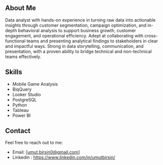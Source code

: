 

## About Me

Data analyst with hands-on experience in turning raw data into actionable insights through customer segmentation, campaign optimization, and in-depth behavioral analysis to support business growth, customer engagement, and operational efficiency. Adept at collaborating with cross-functional teams and presenting analytical findings to stakeholders in clear and impactful ways. Strong in data storytelling, communication, and presentation, with a proven ability to bridge technical and non-technical teams effectively.


## Skills
- Mobile Game Analysis
- BiqQuery
- Looker Studio 
- PostgreSQL 
- Python
- Tableau 
- Power BI

## Contact

Feel free to reach out to me:
- Email: [umut.birsin0@gmail.com]
- Linkedin : https://www.linkedin.com/in/umutbirsin/

<!---
umutbirsin/umutbirsin is a ✨ special ✨ repository because its `README.md` (this file) appears on your GitHub profile.
You can click the Preview link to take a look at your changes.
--->
